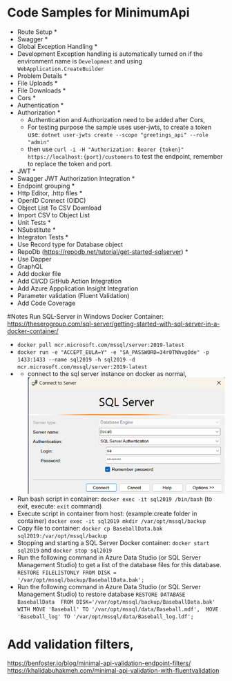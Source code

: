 # Code Samples for MinimumApi
- Route Setup *
- Swagger *
- Global Exception Handling *
- Development Exception handling is automatically turned on if the environment name is `Development` and using `WebApplication.CreateBuilder` 
- Problem Details *
- File Uploads *
- File Downloads *
- Cors *
- Authentication *
- Authorization *
  - Authentication and Authorization need to be added after Cors, 
  - For testing purpose the sample uses user-jwts, to create a token use: `dotnet user-jwts create --scope "greetings_api" --role "admin"`
  - then use `curl -i -H "Authorization: Bearer {token}" https://localhost:{port}/customers` to test the endpoint, remember to replace the token and port.
- JWT *
- Swagger JWT Authorization Integration *
- Endpoint grouping *
- Http Editor, .http files *
- OpenID Connect (OIDC)
- Object List To CSV Download
- Import CSV to Object List
- Unit Tests *
- NSubstitute *
- Integraton Tests *
- Use Record type for Database object
- RepoDb (https://repodb.net/tutorial/get-started-sqlserver)  *
- Use Dapper
- GraphQL
- Add docker file
- Add CI/CD GitHub Action Integration 
- Add Azure Appplication Insight Integration
- Parameter validation (Fluent Validation)
- Add Code Coverage


#Notes
Run SQL-Server in Windows Docker Container: https://theserogroup.com/sql-server/getting-started-with-sql-server-in-a-docker-container/
- `docker pull mcr.microsoft.com/mssql/server:2019-latest`
- `docker run -e "ACCEPT_EULA=Y" -e "SA_PASSWORD=34r0TNhvgOde" -p 1433:1433 --name sql2019 -h sql2019 -d mcr.microsoft.com/mssql/server:2019-latest`
- - connect to the sql server instance on docker as normal, 
  ![Connect To Sql On Docker](../../docs/connect-to-sql-on-docker.png)
- Run bash script in container: `docker exec -it sql2019 /bin/bash`  (to exit, execute: `exit` command)
- Execute script in container from host: (example:create folder in container)
  `docker exec -it sql2019 mkdir /var/opt/mssql/backup`
- Copy file to container: `docker cp BaseballData.bak sql2019:/var/opt/mssql/backup`
- Stopping and starting a SQL Server Docker container: `docker start sql2019` and `docker stop sql2019`
- Run the following command in Azure Data Studio (or SQL Server Management Studio) to get a list of the database files for this database.
 `RESTORE FILELISTONLY FROM DISK = '/var/opt/mssql/backup/BaseballData.bak';`
- Run the following command in Azure Data Studio (or SQL Server Management Studio) to restore database
    `RESTORE DATABASE BaseballData 
    FROM DISK='/var/opt/mssql/backup/BaseballData.bak' 
    WITH MOVE 'Baseball' TO '/var/opt/mssql/data/Baseball.mdf', 
    MOVE 'Baseball_log' TO '/var/opt/mssql/data/Baseball_log.ldf';`

# Add validation filters, 
https://benfoster.io/blog/minimal-api-validation-endpoint-filters/
https://khalidabuhakmeh.com/minimal-api-validation-with-fluentvalidation
